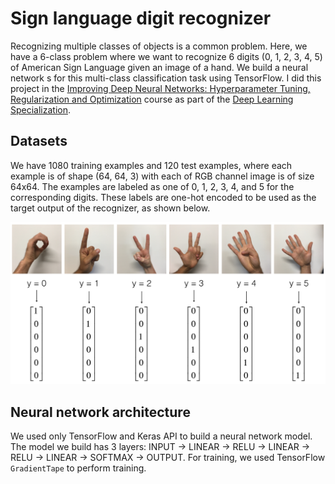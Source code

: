 # Sign language digit recognizer
Recognizing multiple classes of objects is a common problem. Here, we have a 6-class problem where we want to recognize 6 digits (0, 1, 2, 3, 4, 5) of American Sign Language given an image of a hand. We build a neural network s for this multi-class classification task using TensorFlow. I did this project in the [Improving Deep Neural Networks: Hyperparameter Tuning, Regularization and Optimization](https://www.coursera.org/learn/deep-neural-network) course as part of the [Deep Learning Specialization](https://www.coursera.org/specializations/deep-learning).

## Datasets
We have 1080 training examples and 120 test examples, where each example is of shape (64, 64, 3) with each of RGB channel image is of size 64x64. The examples are labeled as one of 0, 1, 2, 3, 4, and 5 for the corresponding digits. These labels are one-hot encoded to be used as the target output of the recognizer, as shown below.

![One-hot encoding of class labels](images/hands.png)

## Neural network architecture
We used only TensorFlow and Keras API to build a neural network model. The model we build has 3 layers: INPUT -> LINEAR -> RELU -> LINEAR -> RELU -> LINEAR -> SOFTMAX -> OUTPUT. For training, we used TensorFlow `GradientTape` to perform training.
